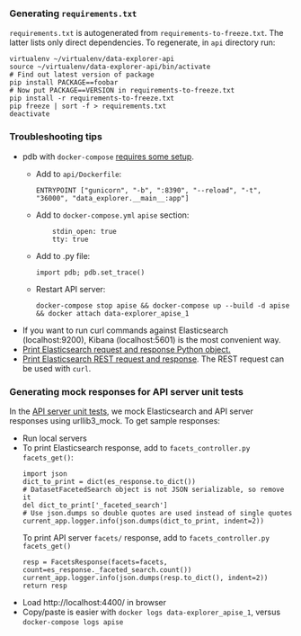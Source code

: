 ### Generating `requirements.txt`

`requirements.txt` is autogenerated from `requirements-to-freeze.txt`. The
latter lists only direct dependencies. To regenerate, in `api` directory run:

```
virtualenv ~/virtualenv/data-explorer-api
source ~/virtualenv/data-explorer-api/bin/activate
# Find out latest version of package
pip install PACKAGE==foobar
# Now put PACKAGE==VERSION in requirements-to-freeze.txt
pip install -r requirements-to-freeze.txt
pip freeze | sort -f > requirements.txt
deactivate
```

### Troubleshooting tips
- pdb with `docker-compose` [requires some setup](https://blog.lucasferreira.org/howto/2017/06/03/running-pdb-with-docker-and-gunicorn.html#adding-support-for-pdb-debug).
  * Add to `api/Dockerfile`:

    ```
    ENTRYPOINT ["gunicorn", "-b", ":8390", "--reload", "-t", "36000", "data_explorer.__main__:app"]
    ```
  * Add to `docker-compose.yml` `apise` section:

    ```
        stdin_open: true
        tty: true
    ```

  * Add to .py file:

    ```
    import pdb; pdb.set_trace()
    ```
  * Restart API server:

    ```
    docker-compose stop apise && docker-compose up --build -d apise && docker attach data-explorer_apise_1
    ```
- If you want to run curl commands against Elasticsearch (localhost:9200),
Kibana (localhost:5601) is the most convenient way.
- [Print Elasticsearch request and response Python object.](https://github.com/DataBiosphere/data-explorer/blob/1abfad964b01fc1b73b7e249a1078c26a9f21823/api/data_explorer/controllers/facets_controller.py#L88-L94)
- [Print Elasticsearch REST request and response](https://github.com/DataBiosphere/data-explorer/blob/1abfad964b01fc1b73b7e249a1078c26a9f21823/api/data_explorer/__main__.py#L62-L67). The REST
request can be used with `curl`.

### Generating mock responses for API server unit tests

In the [API server unit tests](https://github.com/DataBiosphere/data-explorer/blob/master/api/data_explorer/test/test_facets_controller.py),
we mock Elasticsearch and API server responses using urllib3_mock. To get sample
responses:

* Run local servers
* To print Elasticsearch response, add to `facets_controller.py` `facets_get()`:
  ```
  import json
  dict_to_print = dict(es_response.to_dict())
  # DatasetFacetedSearch object is not JSON serializable, so remove it
  del dict_to_print['_faceted_search']
  # Use json.dumps so double quotes are used instead of single quotes
  current_app.logger.info(json.dumps(dict_to_print, indent=2))
  ```
  To print API server `facets/` response, add to `facets_controller.py` `facets_get()`
  ```
  resp = FacetsResponse(facets=facets, count=es_response._faceted_search.count())
  current_app.logger.info(json.dumps(resp.to_dict(), indent=2))
  return resp
  ```
* Load http://localhost:4400/ in browser
* Copy/paste is easier with `docker logs data-explorer_apise_1`, versus
  `docker-compose logs apise`
